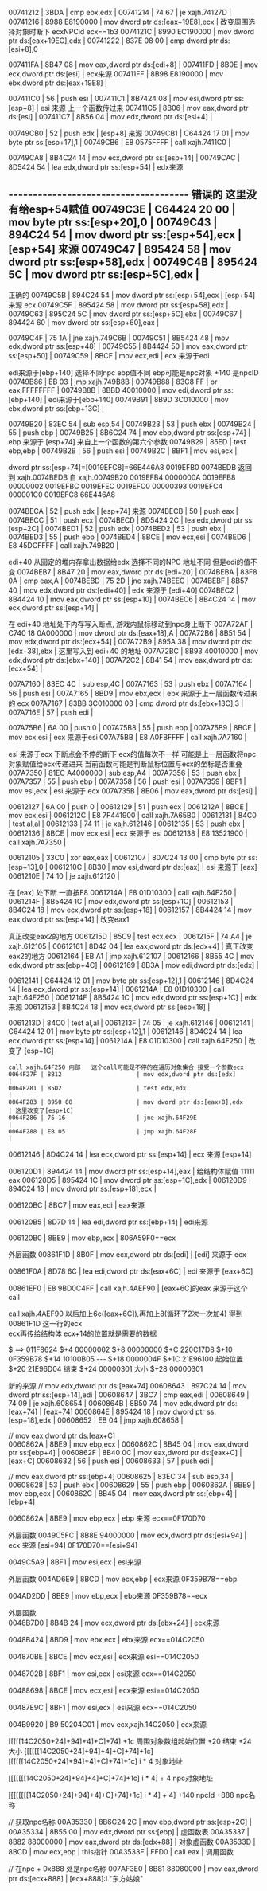 00741212 | 3BDA                     | cmp ebx,edx                             |
00741214 | 74 67                    | je xajh.74127D                          |
00741216 | 8988 E8190000            | mov dword ptr ds:[eax+19E8],ecx         | 改变周围选择对象时断下  ecxNPCid  ecx==1b3
0074121C | 8990 EC190000            | mov dword ptr ds:[eax+19EC],edx         |
00741222 | 837E 08 00               | cmp dword ptr ds:[esi+8],0              |


007411FA | 8B47 08                  | mov eax,dword ptr ds:[edi+8]            | 
007411FD | 8B0E                     | mov ecx,dword ptr ds:[esi]              | ecx来源
007411FF | 8B98 E8190000            | mov ebx,dword ptr ds:[eax+19E8]         | 


007411C0 | 56                       | push esi                                |
007411C1 | 8B7424 08                | mov esi,dword ptr ss:[esp+8]            | esi 来源 上一个函数传过来
007411C5 | 8B06                     | mov eax,dword ptr ds:[esi]              |
007411C7 | 8B56 04                  | mov edx,dword ptr ds:[esi+4]            | 


00749CB0 | 52                       | push edx                                | [esp+8] 来源
00749CB1 | C64424 17 01             | mov byte ptr ss:[esp+17],1              |
00749CB6 | E8 0575FFFF              | call xajh.7411C0                        |

00749CA8 | 8B4C24 14                | mov ecx,dword ptr ss:[esp+14]           |
00749CAC | 8D5424 54                | lea edx,dword ptr ss:[esp+54]           | edx来源

------------------------------------- 错误的  这里没有给esp+54赋值
00749C3E | C64424 20 00             | mov byte ptr ss:[esp+20],0              |
00749C43 | 894C24 54                | mov dword ptr ss:[esp+54],ecx           | [esp+54] 来源
00749C47 | 895424 58                | mov dword ptr ss:[esp+58],edx           |
00749C4B | 895424 5C                | mov dword ptr ss:[esp+5C],edx           |
-----------------------------------------


正确的
00749C5B | 894C24 54                | mov dword ptr ss:[esp+54],ecx           | [esp+54] 来源 ecx
00749C5F | 895424 58                | mov dword ptr ss:[esp+58],edx           | 
00749C63 | 895C24 5C                | mov dword ptr ss:[esp+5C],ebx           |
00749C67 | 894424 60                | mov dword ptr ss:[esp+60],eax           |


00749C4F | 75 1A                    | jne xajh.749C6B                         |
00749C51 | 8B5424 48                | mov edx,dword ptr ss:[esp+48]           |
00749C55 | 8B4424 50                | mov eax,dword ptr ss:[esp+50]           | 
00749C59 | 8BCF                     | mov ecx,edi                             | ecx 来源于edi

edi来源于[ebp+140] 选择不同npc ebp值不同 ebp可能是npc对象 +140 是npcID
00749B86 | EB 03                    | jmp xajh.749B8B                         |
00749B88 | 83C8 FF                  | or eax,FFFFFFFF                         |
00749B8B | 8BBD 40010000            | mov edi,dword ptr ss:[ebp+140]          | edi来源于[ebp+140]
00749B91 | 8B9D 3C010000            | mov ebx,dword ptr ss:[ebp+13C]          |


00749B20 | 83EC 54                  | sub esp,54                              |
00749B23 | 53                       | push ebx                                |
00749B24 | 55                       | push ebp                                |
00749B25 | 8B6C24 74                | mov ebp,dword ptr ss:[esp+74]           | ebp 来源于 [esp+74] 来自上一个函数的第六个参数
00749B29 | 85ED                     | test ebp,ebp                            |
00749B2B | 56                       | push esi                                |
00749B2C | 8BF1                     | mov esi,ecx                             |

dword ptr ss:[esp+74]=[0019EFC8]=66E446A8 
0019EFB0 0074BEDB  返回到 xajh.0074BEDB 自 xajh.00749B20
0019EFB4 0000000A 
0019EFB8 00000002 
0019EFBC 0019EFEC 
0019EFC0 00000393 
0019EFC4 000001C0 
0019EFC8 66E446A8 

0074BECA | 52                       | push edx                                | [esp+74] 来源
0074BECB | 50                       | push eax                                |
0074BECC | 51                       | push ecx                                |
0074BECD | 8D5424 2C                | lea edx,dword ptr ss:[esp+2C]           |
0074BED1 | 52                       | push edx                                |
0074BED2 | 53                       | push ebx                                |
0074BED3 | 55                       | push ebp                                |
0074BED4 | 8BCE                     | mov ecx,esi                             |
0074BED6 | E8 45DCFFFF              | call xajh.749B20                        |

edi+40 从固定的堆内存拿出数据给edx 选择不同的NPC 地址不同 但是edi的值不变
0074BEB7 | 8B47 20                  | mov eax,dword ptr ds:[edi+20]           |
0074BEBA | 83F8 0A                  | cmp eax,A                               | 
0074BEBD | 75 2D                    | jne xajh.74BEEC                         |
0074BEBF | 8B57 40                  | mov edx,dword ptr ds:[edi+40]           | edx 来源于 [edi+40] 
0074BEC2 | 8B4424 10                | mov eax,dword ptr ss:[esp+10]           | 
0074BEC6 | 8B4C24 14                | mov ecx,dword ptr ss:[esp+14]           |




在 edi+40 地址处下内存写入断点, 游戏内鼠标移动到npc身上断下
007A72AF | C740 18 0A000000         | mov dword ptr ds:[eax+18],A             | 
007A72B6 | 8B51 54                  | mov edx,dword ptr ds:[ecx+54]           |
007A72B9 | 895A 38                  | mov dword ptr ds:[edx+38],ebx           | 这里写入到 edi+40 的地址
007A72BC | 8B93 40010000            | mov edx,dword ptr ds:[ebx+140]          |
007A72C2 | 8B41 54                  | mov eax,dword ptr ds:[ecx+54]           |



007A7160 | 83EC 4C                  | sub esp,4C                              |
007A7163 | 53                       | push ebx                                |
007A7164 | 56                       | push esi                                | 
007A7165 | 8BD9                     | mov ebx,ecx                             | ebx 来源于上一层函数传过来的 ecx
007A7167 | 83BB 3C010000 03         | cmp dword ptr ds:[ebx+13C],3            | 
007A716E | 57                       | push edi                                |


007A75B6 | 6A 00                    | push 0                                  |
007A75B8 | 55                       | push ebp                                |
007A75B9 | 8BCE                     | mov ecx,esi                             | ecx 来源于esi
007A75BB | E8 A0FBFFFF              | call xajh.7A7160                        |

esi 来源于ecx 下断点会不停的断下 ecx的值每次不一样 可能是上一层函数将npc对象赋值给ecx传递进来 
当前函数可能是判断鼠标位置与ecx的坐标是否重叠
007A7350 | 81EC A4000000            | sub esp,A4                              |
007A7356 | 53                       | push ebx                                |
007A7357 | 55                       | push ebp                                |
007A7358 | 56                       | push esi                                | 
007A7359 | 8BF1                     | mov esi,ecx                             | esi 来源于 ecx 
007A735B | 8B06                     | mov eax,dword ptr ds:[esi]              | 


00612127 | 6A 00                    | push 0                                  |
00612129 | 51                       | push ecx                                | 
0061212A | 8BCE                     | mov ecx,esi                             | 
0061212C | E8 7F441900              | call xajh.7A65B0                        |
00612131 | 84C0                     | test al,al                              |
00612133 | 74 11                    | je xajh.612146                          |
00612135 | 53                       | push ebx                                |
00612136 | 8BCE                     | mov ecx,esi                             | ecx 来源于 esi
00612138 | E8 13521900              | call xajh.7A7350                        |


00612105 | 33C0                     | xor eax,eax                             |
00612107 | 807C24 13 00             | cmp byte ptr ss:[esp+13],0              |
0061210C | 8B30                     | mov esi,dword ptr ds:[eax]              | esi 来源于 [eax] 
0061210E | 74 10                    | je xajh.612120                          |

在 [eax] 处下断 一直按F8
0061214A | E8 01D10300              | call xajh.64F250                        |
0061214F | 8B5424 1C                | mov edx,dword ptr ss:[esp+1C]           |
00612153 | 8B4C24 18                | mov ecx,dword ptr ss:[esp+18]           |
00612157 | 8B4424 14                | mov eax,dword ptr ss:[esp+14]           | 改变eax1

真正改变eax2的地方
0061215D | 85C9                     | test ecx,ecx                            |
0061215F | 74 A4                    | je xajh.612105                          |
00612161 | 8D42 04                  | lea eax,dword ptr ds:[edx+4]            | 真正改变eax2的地方
00612164 | EB A1                    | jmp xajh.612107                         |
00612166 | 8B55 4C                  | mov edx,dword ptr ss:[ebp+4C]           | 
00612169 | 8B3A                     | mov edi,dword ptr ds:[edx]              |

00612141 | C64424 12 01             | mov byte ptr ss:[esp+12],1              |
00612146 | 8D4C24 14                | lea ecx,dword ptr ss:[esp+14]           |
0061214A | E8 01D10300              | call xajh.64F250                        | 
0061214F | 8B5424 1C                | mov edx,dword ptr ss:[esp+1C]           | edx来源
00612153 | 8B4C24 18                | mov ecx,dword ptr ss:[esp+18]           |

0061213D | 84C0                     | test al,al                              |
0061213F | 74 05                    | je xajh.612146                          |
00612141 | C64424 12 01             | mov byte ptr ss:[esp+12],1              |
00612146 | 8D4C24 14                | lea ecx,dword ptr ss:[esp+14]           | 
0061214A | E8 01D10300              | call xajh.64F250                        | 改变了 [esp+1C]

    call xajh.64F250 内部   这个call可能是不停的在遍历对象集合 接受一个参数ecx
    0064F27F | 8B12                     | mov edx,dword ptr ds:[edx]              |
    0064F281 | 85D2                     | test edx,edx                            |
    0064F283 | 8950 08                  | mov dword ptr ds:[eax+8],edx            | 这里改变了[esp+1C]
    0064F286 | 75 16                    | jne xajh.64F29E                         |
    0064F288 | EB 05                    | jmp xajh.64F28F                         |

00612146 | 8D4C24 14                | lea ecx,dword ptr ss:[esp+14]           | ecx 来源 [esp+14]

006120D1 | 894424 14                | mov dword ptr ss:[esp+14],eax           | 给结构体赋值 11111 eax
006120D5 | 895424 1C                | mov dword ptr ss:[esp+1C],edx           |
006120D9 | 894C24 18                | mov dword ptr ss:[esp+18],ecx           |




006120BC | 8BC7                     | mov eax,edi                             | eax来源

006120B5 | 8D7D 14                  | lea edi,dword ptr ss:[ebp+14]           | edi来源

006120B0 | 8BE9                     | mov ebp,ecx                             | 806A59F0==ecx

外层函数
00861F1D | 8B0F                     | mov ecx,dword ptr ds:[edi]              | [edi] 来源于 ecx

00861F0A | 8D78 6C                  | lea edi,dword ptr ds:[eax+6C]           | edi 来源于 [eax+6C] 

00861EF0 | E8 9BD0C4FF              | call xajh.4AEF90                        | [eax+6C]的eax 来源于这个call

call xajh.4AEF90 以后加上6c([eax+6C]),再加上8(循环了2次一次加4) 得到 00861F1D 这一行的ecx  
ecx再传给结构体 ecx+14的位置就是需要的数据

$ ==>    011F8624 
$+4      00000002 
$+8      00000000 
$+C      220C17D8 
$+10     0F359B78 
$+14     10100B05 ---
$+18     0000004F 
$+1C     21E96100 起始位置
$+20     21E96D04 结束
$+24     00000301 大小
$+28     00000301 




新的来源
// mov edx,dword ptr ds:[eax+74]
00608643 | 897C24 14                | mov dword ptr ss:[esp+14],edi           |
00608647 | 3BC7                     | cmp eax,edi                             | 
00608649 | 74 09                    | je xajh.608654                          |
0060864B | 8B50 74                  | mov edx,dword ptr ds:[eax+74]           | [eax+74]
0060864E | 895424 18                | mov dword ptr ss:[esp+18],edx           |
00608652 | EB 04                    | jmp xajh.608658                         |

// mov eax,dword ptr ds:[eax+C]  
0060862A | 8BE9                     | mov ebp,ecx                             |
0060862C | 8B45 04                  | mov eax,dword ptr ss:[ebp+4]            |
0060862F | 8B40 0C                  | mov eax,dword ptr ds:[eax+C]            | [eax+C]
00608632 | 56                       | push esi                                |
00608633 | 57                       | push edi                                | 

// mov eax,dword ptr ss:[ebp+4] 
00608625 | 83EC 34                  | sub esp,34                              |
00608628 | 53                       | push ebx                                |
00608629 | 55                       | push ebp                                |
0060862A | 8BE9                     | mov ebp,ecx                             |
0060862C | 8B45 04                  | mov eax,dword ptr ss:[ebp+4]            | [ebp+4]

0060862A | 8BE9                     | mov ebp,ecx                             | ebp 来源 ecx==0F170D70

外层函数 
0049C5FC | 8B8E 94000000            | mov ecx,dword ptr ds:[esi+94]           | ecx 来源 [esi+94] 0F170D70==[esi+94]

0049C5A9 | 8BF1                     | mov esi,ecx                             | esi来源

外层函数
004AD6E9 | 8BCD                     | mov ecx,ebp                             | ecx来源 0F359B78==ebp

004AD2DD | 8BE9                     | mov ebp,ecx                             | ebp来源 0F359B78==ecx

外层函数  
0048B7D0 | 8B4B 24                  | mov ecx,dword ptr ds:[ebx+24]           | ecx来源

0048B424 | 8BD9                     | mov ebx,ecx                             | ebx来源 ecx==014C2050

004870BE | 8BCE                     | mov ecx,esi                             | ecx来源 esi==014C2050

0048702B | 8BF1                     | mov esi,ecx                             | esi来源 ecx==014C2050

00488698 | 8BCE                     | mov ecx,esi                             | ecx来源 esi==014C2050

00487E9C | 8BF1                     | mov esi,ecx                             | esi来源 ecx==014C2050

004B9920 | B9 50204C01              | mov ecx,xajh.14C2050                    | ecx来源

[[[[[14C2050+24]+94]+4]+C]+74]
+1c 周围对象数组起始位置
+20 结束
+24 大小
[[[[[[14C2050+24]+94]+4]+C]+74]+1c]
[[[[[[14C2050+24]+94]+4]+C]+74]+1c] i * 4
对象地址

[[[[[[[14C2050+24]+94]+4]+C]+74]+1c] i * 4] + 4
npc对象地址

[[[[[[[[14C2050+24]+94]+4]+C]+74]+1c] i * 4] + 4]
+140 npcId
+888 npc名称


// 获取npc名称
00A35330 | 8B6C24 2C                | mov ebp,dword ptr ss:[esp+2C]           |
00A35334 | 8B55 00                  | mov edx,dword ptr ss:[ebp]              | 虚函数表
00A35337 | 8B82 88000000            | mov eax,dword ptr ds:[edx+88]           | 对象虚函数
00A3533D | 8BCD                     | mov ecx,ebp                             | this指针
00A3533F | FFD0                     | call eax                                | 调用函数

// 在npc + 0x888 处是npc名称
007AF3E0 | 8B81 88080000            | mov eax,dword ptr ds:[ecx+888]          | [ecx+888]:L"东方姑娘"